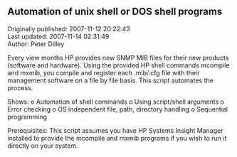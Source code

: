 ## Automation of unix shell or DOS shell programs  
Originally published: 2007-11-12 20:22:43  
Last updated: 2007-11-14 02:31:49  
Author: Peter Dilley  
  
Every view months HP provides new SNMP MIB files for their new products (software and hardware). Using the provided HP shell commands mcompile and mxmib, you compile and register each .mib/.cfg file with their management software on a file by file basis. This script automates the process.

Shows:
o Automation of shell commands
o Using script/shell arguments
o Error checking
o OS independent file, path, directory handling
o Sequential programming

Prerequisites:
This script assumes you have HP Systems Insight Manager installed to provide the mcompile and mxmib programs if you wish to run it directly on your system.